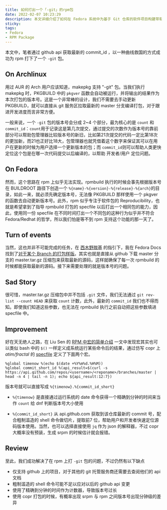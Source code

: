 ```yaml
---
title: 如何打出一个「-git」的rpm包
date: 2022-02-07 10:23:29
description: 本文详细介绍了如何在 Fedora 系统中为基于 Git 仓库的软件项目构建带有动态版本号的 RPM 包（通常称为“-git包”）。文章首先对比了 Arch Linux 中通过 AUR 和 PKGBUILD 自动生成版本号的机制，并指出 RPM 在设计上对版本可重现性的严格要求所带来的挑战。随后，作者通过结合 GitHub API 获取最新提交 ID，并利用 RPM 宏机制动态生成版本号，成功实现了类似 Arch 中 -git 包的打包方式。文中还提供了具体的宏定义示例和版本号构建策略，同时也坦诚讨论了当前方案的局限性，如仅支持 GitHub、依赖外部 API 及版本号较长等问题。适合对 RPM 打包和持续集成感兴趣的开发者阅读。
sticky:
tags:
- Fedora
- RPM Package
---
```


 本文中，笔者通过 github api 获取最新的 commit_id ，以一种曲线救国的方式成功为 rpm 打下了一个 `-git` 包。

## On Archlinux

用过 AUR 的 Arch 用户应该知道，makepkg 支持 "-git" 包。当我们执行 makepkg 时，PKGBUILD 中的 `pkgver` 函数会自动被运行，并将输出的结果作为本次打包的版本号。这是一个非常棒的设计，我们不需要去手动更新 PKGBUILD，就可以直接从 git 服务区拉取最新的 master 分支编译打包，对于跟进开发进度而言非常方便。

一般来说，一个 `-git` 包的版本号会分成 2~4 个部分，最为核心的是 `count` 和 `commit_id`：`count`用于记录这是第几次提交，通过提交的次数作为版本号的靠前部分可以帮助包管理器比较版本号的新旧，比如第21次提交的代码一定比第18次的更加新，而21也正好比18大，包管理器也就凭借着这个数字来保证其可以在用户在更新的时候为用户选择一个更新版本的包；而 `commit_id`则可以帮助人类更快定位这个包是在哪一次代码提交以后编译的，以帮助 开发者/用户 定位问题。

## On Fedora

然而，这个思路在 rpm 上似乎无法实现。rpmbuild 执行的时候会事先根据版本号在 BUILDROOT 路径下创造一个 `%{name}-%{version}-%{release}-%{arch}`的目录，如此一来，就必须先确定版本号，无法像 PKGBUILD 那样使用一个 pkgver 的函数去自动更新版本号。此外，rpm 似乎专注于软件包的 Reproducibility，也就是希望拿到了指导 rpmbuild 打包的 specfile 以后打出一个相同包的能力，因此，使用同一份 specfile 在不同时间打出一个不同包的这种行为似乎并不符合 Fedora/Redhat 的哲学，所以我们怕是等不到 rpm 支持这个功能的那一天了。

## Turn of events

当然，这也并非不可能完成的任务，在 [西木野羰基](https://yanqiyu.info/) 的指引下，我在 Fedora Docs 找到了[对于某个 Branch 的打包样版](https://docs.fedoraproject.org/en-US/packaging-guidelines/SourceURL/#_branch_example)。其实也就是直接从 github 下载 master 分支的 master.tar.gz 压缩包来获取最新的源码，这样就确保了每一次 rpmbuild 的时候都能获取最新的源码。接下来需要处理的就是版本号的问题。

## Sad Story

很可惜，master.tar.gz 压缩包中并不包括 `.git` 文件，我们无法通过 `git rev-list --count HEAD` 来获取 `count` 计数，此外，最新的 `commit_id` 我们也不得而知。即使我们知道这些参数，也无法在 rpmbuild 执行之前自动把这些参数填进 specfile 中。

## Improvement

好在天无绝人之路，在 Liu Sen 的 [RPM 中宏的简单介绍](https://forum.suse.org.cn/t/topic/13626) 一文中发现宏其实也可以类似 bash 中的 `$()` 一样定义成系统运行某些命令后的结果，通过仿写 copr 上 *atim/fractal* 的 [specfile](https://download.copr.fedorainfracloud.org/results/atim/fractal/fedora-35-x86_64/03000082-fractal-master/fractal-master.spec) 定义了下面两个宏。

```
%global timenow %(echo $(date +%Y%m%d.%H%M))
%global commit_short_id %(api_result=$(curl -s https://api.github.com/repos/<username>/<reponame>/branches/master | head -n 4 | tail -n 1); echo ${api_result:12:7})
```

版本号就可以直接写成 `%{timenow}.%{commit_id_short}`

- `%{timenow}` 是直接通过运行系统的 date 命令获得一个精确到分钟的时间来当作 `count` 给 dnf 判断版本号大小使用

- `%{commit_id_short}` 从 api.github.com 获取到该仓库最新的 commit 号，配合粗制滥造的 shell 命令做切片，提取前7 位，帮助用户和开发者快速定位源码版本使用。当然，也可以选择直接使用 `jq` 作为 json 的解释器，不过 copr 大概率没有预装，生成 srpm 的时候估计就会报错。

## Review

至此，我们成功解决了在 rpm 上打 `-git` 包的问题，不过仍然有以下缺点

- 仅支持 github 上的项目，对于其他的 git 托管服务商还需要去查阅他们的 api 文档
- 粗制滥造的 shell 命令可能不足以应对以后的 github api 变更
- 使用了精确到分钟的时间作为计数器，导致版本号过长
- 使用 copr 打包的时候，有概率出现 srpm 与 rpm 之间版本号出现分钟级的差异
